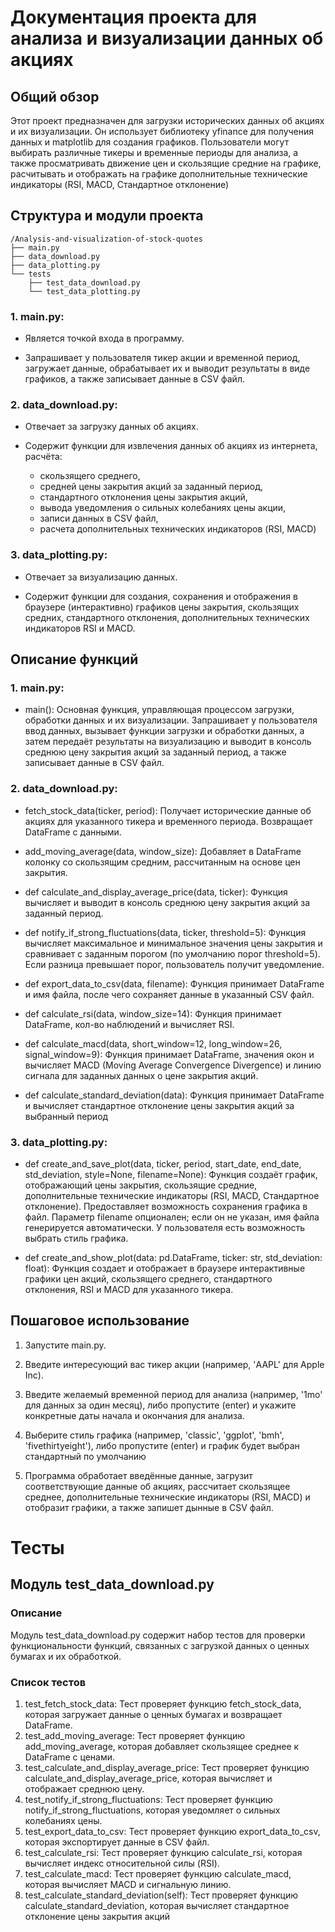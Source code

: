 # Документация проекта для анализа и визуализации данных об акциях

## Общий обзор

Этот проект предназначен для загрузки исторических данных об акциях и их визуализации. Он использует библиотеку yfinance
для получения данных и matplotlib для создания графиков. Пользователи могут выбирать различные тикеры и временные
периоды для анализа, а также просматривать движение цен и скользящие средние на графике, расчитывать и отображать на
графике дополнительные технические индикаторы (RSI, MACD, Стандартное отклонение)

## Структура и модули проекта

```
/Analysis-and-visualization-of-stock-quotes
├── main.py
├── data_download.py
├── data_plotting.py
└── tests
    ├── test_data_download.py
    └── test_data_plotting.py
```

### 1. main.py:

- Является точкой входа в программу.

- Запрашивает у пользователя тикер акции и временной период, загружает данные, обрабатывает их и выводит результаты в
  виде графиков, а также записывает данные в CSV файл.

### 2. data_download.py:

- Отвечает за загрузку данных об акциях.

- Содержит функции для извлечения данных об акциях из интернета, расчёта:
    - скользящего среднего,
    - средней цены закрытия акций за заданный период,
    - стандартного отклонения цены закрытия акций,
    - вывода уведомления о сильных колебаниях цены акции,
    - записи данных в CSV файл,
    - расчета дополнительных технических индикаторов (RSI, MACD)

### 3. data_plotting.py:

- Отвечает за визуализацию данных.

- Содержит функции для создания, сохранения и отображения в браузере (интерактивно) графиков цены закрытия, скользящих средних, стандартного отклонения,
  дополнительных технических индикаторов RSI и MACD.

## Описание функций

### 1. main.py:

- main(): Основная функция, управляющая процессом загрузки, обработки данных и их визуализации. Запрашивает у
  пользователя ввод данных, вызывает функции загрузки и обработки данных, а затем передаёт результаты на визуализацию и
  выводит в консоль среднюю цену закрытия акций за заданный период, а также записывает данные в CSV файл.

### 2. data_download.py:

- fetch_stock_data(ticker, period): Получает исторические данные об акциях для указанного тикера и временного периода.
  Возвращает DataFrame с данными.

- add_moving_average(data, window_size): Добавляет в DataFrame колонку со скользящим средним, рассчитанным на основе цен
  закрытия.

- def calculate_and_display_average_price(data, ticker): Функция вычисляет и выводит в консоль среднюю цену закрытия
  акций за заданный период.

- def notify_if_strong_fluctuations(data, ticker, threshold=5): Функция вычисляет максимальное и минимальное значения
  цены закрытия и сравнивает с заданным порогом (по умолчанию порог threshold=5). Если разница превышает порог,
  пользователь получит уведомление.

- def export_data_to_csv(data, filename): Функция принимает DataFrame и имя файла, после чего сохраняет данные
  в указанный CSV файл.

- def calculate_rsi(data, window_size=14): Функция принимает DataFrame, кол-во наблюдений и вычисляет RSI.

- def calculate_macd(data, short_window=12, long_window=26, signal_window=9): Функция принимает DataFrame, значения окон
  и вычисляет MACD (Moving Average Convergence Divergence) и линию сигнала для заданных данных о цене закрытия акций.

- def calculate_standard_deviation(data): Функция принимает DataFrame и вычисляет стандартное отклонение цены закрытия
  акций за выбранный период

### 3. data_plotting.py:

- def create_and_save_plot(data, ticker, period, start_date, end_date, std_deviation, style=None, filename=None):
  Функция создаёт график, отображающий цены закрытия, скользящие средние, дополнительные технические индикаторы (RSI, MACD,
  Стандартное отклонение).
  Предоставляет возможность сохранения графика в файл. Параметр filename опционален; если он не указан, имя файла
  генерируется автоматически. У пользователя есть возможность выбрать стиль графика.

- def create_and_show_plot(data: pd.DataFrame, ticker: str, std_deviation: float): Функция создает и отображает в
  браузере интерактивные графики цен акций, скользящего среднего, стандартного отклонения, RSI и MACD для указанного
  тикера.

## Пошаговое использование

1. Запустите main.py.

2. Введите интересующий вас тикер акции (например, 'AAPL' для Apple Inc).

3. Введите желаемый временной период для анализа (например, '1mo' для данных за один месяц), либо пропустите (enter) и
   укажите конкретные даты начала и окончания для анализа.
4. Выберите стиль графика (например, 'classic', 'ggplot', 'bmh', 'fivethirtyeight'), либо пропустите (enter) и график
   будет выбран стандартный по умолчанию

5. Программа обработает введённые данные, загрузит соответствующие данные об акциях, рассчитает скользящее среднее,
   дополнительные технические индикаторы (RSI, MACD) и отобразит графики, а также запишет дынные в CSV файл.

# Тесты

## Модуль test_data_download.py

### Описание

Модуль test_data_download.py содержит набор тестов для проверки функциональности функций, связанных с загрузкой данных о
ценных бумагах и их обработкой.

### Список тестов

1. test_fetch_stock_data: Тест проверяет функцию fetch_stock_data, которая загружает данные о ценных бумагах и
   возвращает DataFrame.
2. test_add_moving_average: Тест проверяет функцию add_moving_average, которая добавляет скользящее среднее к DataFrame
   с ценами.
3. test_calculate_and_display_average_price: Тест проверяет функцию calculate_and_display_average_price, которая
   вычисляет и отображает среднюю цену.
4. test_notify_if_strong_fluctuations: Тест проверяет функцию notify_if_strong_fluctuations, которая уведомляет о
   сильных колебаниях цены.
5. test_export_data_to_csv: Тест проверяет функцию export_data_to_csv, которая экспортирует данные в CSV файл.
6. test_calculate_rsi: Тест проверяет функцию calculate_rsi, которая вычисляет индекс относительной силы (RSI).
7. test_calculate_macd: Тест проверяет функцию calculate_macd, которая вычисляет MACD и сигнальную линию.
8. test_calculate_standard_deviation(self): Тест проверяет функцию calculate_standard_deviation, которая вычисляет
   стандартное отклонение цены закрытия акций
